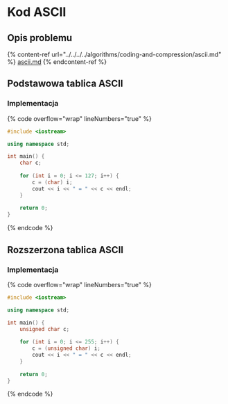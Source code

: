 # Kod ASCII

## Opis problemu

{% content-ref url="../../../../algorithms/coding-and-compression/ascii.md" %}
[ascii.md](../../../../algorithms/coding-and-compression/ascii.md)
{% endcontent-ref %}

## Podstawowa tablica ASCII

### Implementacja

{% code overflow="wrap" lineNumbers="true" %}
```cpp
#include <iostream>

using namespace std;

int main() {
    char c;
    
    for (int i = 0; i <= 127; i++) {
        c = (char) i;
        cout << i << " = " << c << endl;
    }
    
    return 0;
}
```
{% endcode %}

## Rozszerzona tablica ASCII

### Implementacja

{% code overflow="wrap" lineNumbers="true" %}
```cpp
#include <iostream>

using namespace std;

int main() {
    unsigned char c;
    
    for (int i = 0; i <= 255; i++) {
        c = (unsigned char) i;
        cout << i << " = " << c << endl;
    }
    
    return 0;
}
```
{% endcode %}
